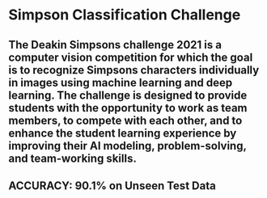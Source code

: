# Simpson Classification Challenge

## The Deakin Simpsons challenge 2021 is a computer vision competition for which the goal is to recognize Simpsons characters individually in images using machine learning and deep learning. The challenge is designed to provide students with the opportunity to work as team members, to compete with each other, and to enhance the student learning experience by improving their AI modeling, problem-solving, and team-working skills.



## ACCURACY: 90.1% on Unseen Test Data